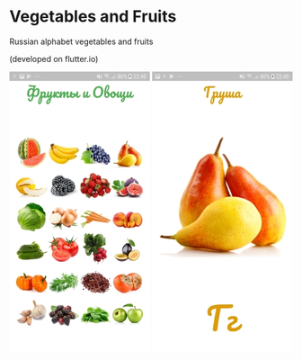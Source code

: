 # Vegetables and Fruits

Russian alphabet vegetables and fruits

(developed on flutter.io)

![img](s1.jpg) ![img](s2.jpg)
